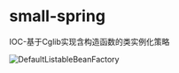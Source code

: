 # small-spring
IOC-基于Cglib实现含构造函数的类实例化策略

![DefaultListableBeanFactory](https://user-images.githubusercontent.com/67896996/221732791-15e79186-e2dc-48d3-9acc-3dfa9364a0dd.png)
